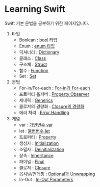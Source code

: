# Learning Swift

Swift 기본 문법을 공부하기 위한 페이지입니다.
<br>
1. 타입
    - Boolean : [bool 타입](https://github.com/LURKS02/LearningSwift/tree/main/MyPlayground.playground/Pages/bool.xcplaygroundpage)
    - Enum : [enum 타입](https://github.com/LURKS02/LearningSwift/tree/main/MyPlayground.playground/Pages/enum.xcplaygroundpage)
    - 딕셔너리 : [Dictionary](https://github.com/LURKS02/LearningSwift/blob/main/MyPlayground.playground/Pages/dictionary.xcplaygroundpage/README.md)
    - 클래스 : [Class](https://github.com/LURKS02/LearningSwift/tree/main/MyPlayground.playground/Pages/class.xcplaygroundpage)
    - 구조체 : [Struct](https://github.com/LURKS02/LearningSwift/tree/main/MyPlayground.playground/Pages/struct.xcplaygroundpage)
    - 함수 : [Function](https://github.com/LURKS02/LearningSwift/tree/main/MyPlayground.playground/Pages/function.xcplaygroundpage)
    - Set : [Set](https://github.com/LURKS02/LearningSwift/tree/main/MyPlayground.playground/Pages/set.xcplaygroundpage)
2. 문법
    - For-in/For-each : [For-in과 For-each](https://github.com/LURKS02/LearningSwift/tree/main/MyPlayground.playground/Pages/foreach.xcplaygroundpage)
    - 프로퍼티 옵저버 : [Property Observer](https://github.com/LURKS02/LearningSwift/blob/main/MyPlayground.playground/Pages/property.xcplaygroundpage/README2.md)
    - 제네릭 : [Generics](https://github.com/LURKS02/LearningSwift/tree/main/MyPlayground.playground/Pages/Generics.xcplaygroundpage)
    - 클로저의 경량화 : [Closure의 경량화](https://github.com/LURKS02/LearningSwift/tree/main/MyPlayground.playground/Pages/Concept/Closure2)
    - 에러 처리 : [Error Handling](https://github.com/LURKS02/LearningSwift/tree/main/MyPlayground.playground/Pages/error.xcplaygroundpage)
3. 개념
    - var : [가변변수 var](https://github.com/LURKS02/LearningSwift/tree/main/MyPlayground.playground/Pages/Concept/var)
    - let : [불변변수 let](https://github.com/LURKS02/LearningSwift/tree/main/MyPlayground.playground/Pages/Concept/let)
    - 프로퍼티 : [Property](https://github.com/LURKS02/LearningSwift/tree/main/MyPlayground.playground/Pages/property.xcplaygroundpage)
    - 생성자 : [Initialization](https://github.com/LURKS02/LearningSwift/tree/main/MyPlayground.playground/Pages/Initialization.xcplaygroundpage)
    - 소멸자 : [Deinitialization](https://github.com/LURKS02/LearningSwift/tree/main/MyPlayground.playground/Pages/deinitialization.xcplaygroundpage)
    - 상속 : [Inheritance](https://github.com/LURKS02/LearningSwift/tree/main/MyPlayground.playground/Pages/interitance.xcplaygroundpage)
    - 파이널 : [Final](https://github.com/LURKS02/LearningSwift/tree/main/MyPlayground.playground/Pages/final.xcplaygroundpage)
    - 클로저 : [Closure](https://github.com/LURKS02/LearningSwift/tree/main/MyPlayground.playground/Pages/Concept/Closure)
    - 옵셔널/언래핑 : [Optional과 Unwrapping](https://github.com/LURKS02/LearningSwift/blob/main/MyPlayground.playground/Pages/unwrapping.xcplaygroundpage/README.md)
    - In-Out : [In-Out Parameters](https://github.com/LURKS02/LearningSwift/tree/main/MyPlayground.playground/Pages/inout.xcplaygroundpage)
    

